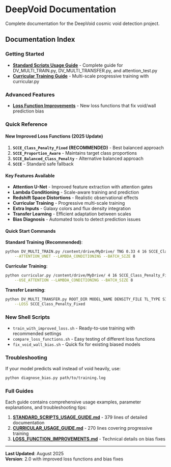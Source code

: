 # DeepVoid Documentation

Complete documentation for the DeepVoid cosmic void detection project.

## Documentation Index

### Getting Started
- **[Standard Scripts Usage Guide](STANDARD_SCRIPTS_USAGE_GUIDE.md)** - Complete guide for DV_MULTI_TRAIN.py, DV_MULTI_TRANSFER.py, and attention_test.py
- **[Curricular Training Guide](CURRICULAR_USAGE_GUIDE.md)** - Multi-scale progressive training with curricular.py

### Advanced Features  
- **[Loss Function Improvements](LOSS_FUNCTION_IMPROVEMENTS.md)** - New loss functions that fix void/wall prediction bias

### Quick Reference

#### New Improved Loss Functions (2025 Update)
1. **`SCCE_Class_Penalty_Fixed`** **(RECOMMENDED)** - Best balanced approach
2. **`SCCE_Proportion_Aware`** - Maintains target class proportions  
3. **`SCCE_Balanced_Class_Penalty`** - Alternative balanced approach
4. **`SCCE`** - Standard safe fallback

#### Key Features Available
- **Attention U-Net** - Improved feature extraction with attention gates
- **Lambda Conditioning** - Scale-aware training and prediction
- **Redshift Space Distortions** - Realistic observational effects
- **Curricular Training** - Progressive multi-scale training
- **Extra Inputs** - Galaxy colors and flux density integration
- **Transfer Learning** - Efficient adaptation between scales
- **Bias Diagnosis** - Automated tools to detect prediction issues

#### Quick Start Commands

**Standard Training (Recommended)**:
```bash
python DV_MULTI_TRAIN.py /content/drive/MyDrive/ TNG 0.33 4 16 SCCE_Class_Penalty_Fixed 512 \
    --ATTENTION_UNET --LAMBDA_CONDITIONING --BATCH_SIZE 8
```

**Curricular Training**:
```bash
python curricular.py /content/drive/MyDrive/ 4 16 SCCE_Class_Penalty_Fixed \
    --USE_ATTENTION --LAMBDA_CONDITIONING --BATCH_SIZE 8
```

**Transfer Learning**:
```bash
python DV_MULTI_TRANSFER.py ROOT_DIR MODEL_NAME DENSITY_FILE TL_TYPE SIM GRID \
    --LOSS SCCE_Class_Penalty_Fixed
```

### New Shell Scripts
- `train_with_improved_loss.sh` - Ready-to-use training with recommended settings
- `compare_loss_functions.sh` - Easy testing of different loss functions  
- `fix_void_wall_bias.sh` - Quick fix for existing biased models

### Troubleshooting
If your model predicts wall instead of void heavily, use:
```bash
python diagnose_bias.py path/to/training.log
```

### Full Guides
Each guide contains comprehensive usage examples, parameter explanations, and troubleshooting tips:

1. **[STANDARD_SCRIPTS_USAGE_GUIDE.md](STANDARD_SCRIPTS_USAGE_GUIDE.md)** - 379 lines of detailed documentation
2. **[CURRICULAR_USAGE_GUIDE.md](CURRICULAR_USAGE_GUIDE.md)** - 270 lines covering progressive training
3. **[LOSS_FUNCTION_IMPROVEMENTS.md](LOSS_FUNCTION_IMPROVEMENTS.md)** - Technical details on bias fixes

---

**Last Updated**: August 2025  
**Version**: 2.0 with improved loss functions and bias fixes
